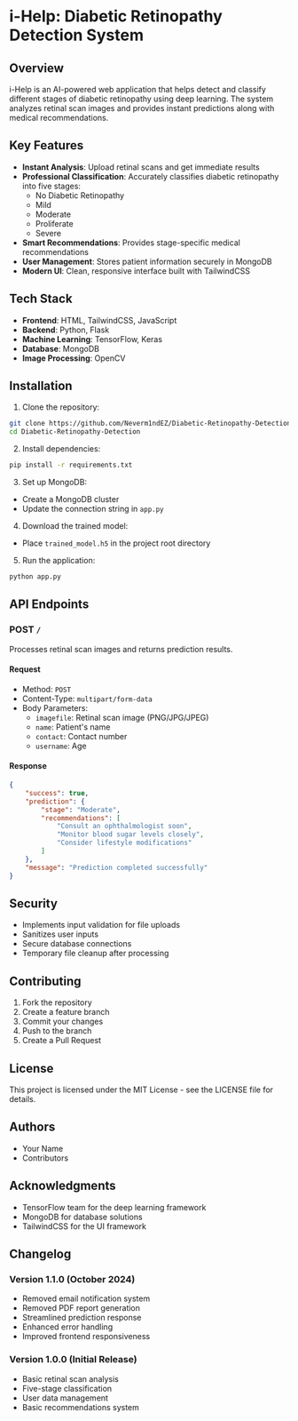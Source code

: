 # i-Help: Diabetic Retinopathy Detection System

## Overview

i-Help is an AI-powered web application that helps detect and classify different stages of diabetic retinopathy using deep learning. The system analyzes retinal scan images and provides instant predictions along with medical recommendations.

## Key Features

- **Instant Analysis**: Upload retinal scans and get immediate results
- **Professional Classification**: Accurately classifies diabetic retinopathy into five stages:
  - No Diabetic Retinopathy
  - Mild
  - Moderate
  - Proliferate
  - Severe
- **Smart Recommendations**: Provides stage-specific medical recommendations
- **User Management**: Stores patient information securely in MongoDB
- **Modern UI**: Clean, responsive interface built with TailwindCSS

## Tech Stack

- **Frontend**: HTML, TailwindCSS, JavaScript
- **Backend**: Python, Flask
- **Machine Learning**: TensorFlow, Keras
- **Database**: MongoDB
- **Image Processing**: OpenCV

## Installation

1. Clone the repository:
```bash
git clone https://github.com/Neverm1ndEZ/Diabetic-Retinopathy-Detection.git
cd Diabetic-Retinopathy-Detection
```

2. Install dependencies:
```bash
pip install -r requirements.txt
```

3. Set up MongoDB:
- Create a MongoDB cluster
- Update the connection string in `app.py`

4. Download the trained model:
- Place `trained_model.h5` in the project root directory

5. Run the application:
```bash
python app.py
```

## API Endpoints

### POST `/`
Processes retinal scan images and returns prediction results.

#### Request
- Method: `POST`
- Content-Type: `multipart/form-data`
- Body Parameters:
  - `imagefile`: Retinal scan image (PNG/JPG/JPEG)
  - `name`: Patient's name
  - `contact`: Contact number
  - `username`: Age

#### Response
```json
{
    "success": true,
    "prediction": {
        "stage": "Moderate",
        "recommendations": [
            "Consult an ophthalmologist soon",
            "Monitor blood sugar levels closely",
            "Consider lifestyle modifications"
        ]
    },
    "message": "Prediction completed successfully"
}
```

## Security

- Implements input validation for file uploads
- Sanitizes user inputs
- Secure database connections
- Temporary file cleanup after processing

## Contributing

1. Fork the repository
2. Create a feature branch
3. Commit your changes
4. Push to the branch
5. Create a Pull Request

## License

This project is licensed under the MIT License - see the LICENSE file for details.

## Authors

- Your Name
- Contributors

## Acknowledgments

- TensorFlow team for the deep learning framework
- MongoDB for database solutions
- TailwindCSS for the UI framework

## Changelog

### Version 1.1.0 (October 2024)
- Removed email notification system
- Removed PDF report generation
- Streamlined prediction response
- Enhanced error handling
- Improved frontend responsiveness

### Version 1.0.0 (Initial Release)
- Basic retinal scan analysis
- Five-stage classification
- User data management
- Basic recommendations system